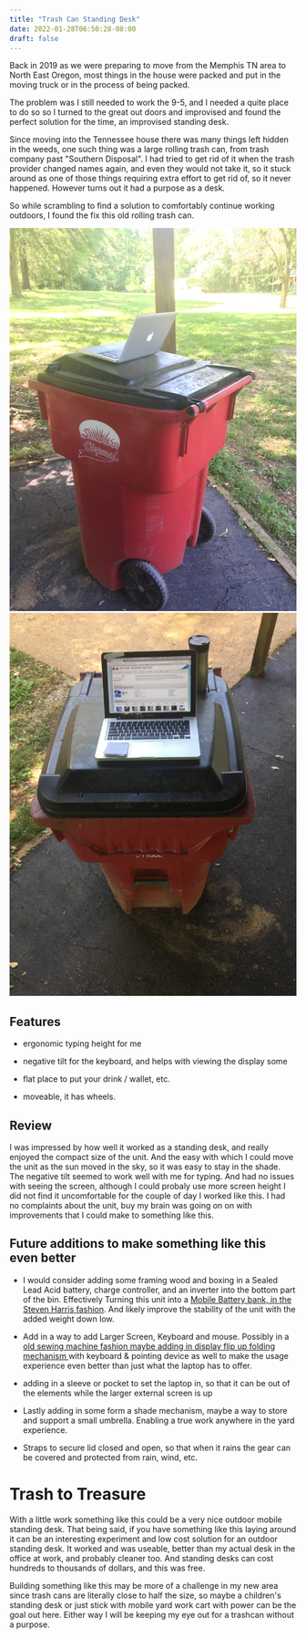 ```yaml
---
title: "Trash Can Standing Desk"
date: 2022-01-28T06:50:28-08:00
draft: false
---
```


Back in 2019 as we were preparing to move from the Memphis TN area to North East Oregon, most things in the house were packed and put in the moving truck or in the process of being packed.

The problem was I still needed to work the 9-5, and I needed a quite place to do so so I turned to the great out doors and improvised and found the perfect solution for the time, an improvised standing desk. 

Since moving into the Tennessee house there was many things left hidden in the weeds, one such thing was a large rolling trash can, from trash company past "Southern Disposal". I had tried to get rid of it when the trash provider changed names again, and even they would not take it, so it stuck around as one of those things requiring extra effort to get rid of, so it never happened. However turns out it had a purpose as a desk. 

So while scrambling to find a solution to comfortably continue working outdoors, I found the fix this old rolling trash can.

![image trash can with open mac book pro on lid side view](IMG_0534.PNG)
![image looking down view at the running MacBook Pro with NOAA website on screen with contigo travel mug on flat spot right side behind laptop ](IMG_0536.PNG)

## Features 

- ergonomic  typing height for me

- negative tilt for the keyboard, and helps with viewing the display some

- flat place to put your drink / wallet, etc.

- moveable, it has wheels.

## Review 

I was impressed by how well it worked as a standing desk, and really enjoyed the compact size of the unit. And the easy with which I could move the unit as the sun moved in the sky, so it was easy to stay in the shade. The negative tilt seemed to work well with me for typing. And had no issues with seeing the screen, although I could probaly use more screen height I did not find it uncomfortable for the couple of day I worked like this. I had no complaints about the unit, buy my brain was going on on with improvements that I could make to something like this.

## Future additions to make something like this even better

- I would consider adding some framing wood and boxing in a Sealed Lead Acid battery, charge controller, and an inverter into the bottom part of the bin. Effectively Turning this unit into a [Mobile Battery bank, in the Steven Harris fashion](http://www.battery1234.com/). And likely improve the stability of the unit with the added weight down low.

- Add in a way to add Larger Screen, Keyboard and mouse. Possibly in a [old sewing machine fashion maybe adding in display flip up folding mechanism ](https://youtu.be/YNFiXOzL-2k?t=63)with keyboard & pointing device as well to make the usage experience even better than just what the laptop has to offer.

- adding in a sleeve or pocket to set the laptop in, so that it can be out of the elements while the larger external screen is up

- Lastly adding in some form a shade mechanism, maybe a way to store and support a small umbrella. Enabling a true work anywhere in the yard experience.

- Straps to secure lid closed and open, so that when it rains the gear can be covered and protected from rain, wind,  etc.


# Trash to Treasure
 
With a little work something like this could be a very nice outdoor mobile standing desk. That being said, if you have something like this laying around it can be an interesting experiment and low cost solution for an outdoor standing desk. It worked and was useable, better than my actual desk in the office at work, and probably cleaner too. And standing desks can cost hundreds to thousands of dollars, and this was free.

Building something like this may be more of a challenge in my new area since trash cans are literally close to half the size, so maybe a children's standing desk or just stick with mobile yard work cart with power can be the goal out here. Either way I will be keeping my eye out for a trashcan without a purpose.